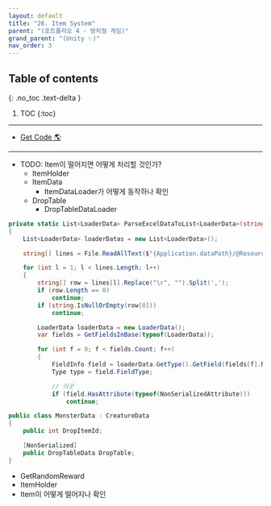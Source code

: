 ```yaml
---
layout: default
title: "26. Item System"
parent: "(포트폴리오 4 - 방치형 게임)"
grand_parent: "(Unity ✨)"
nav_order: 3
---
```


## Table of contents
{: .no_toc .text-delta }

1. TOC
{:toc}

---

* [Get Code 🌎](https://github.com/Arthur880708/Unity.IncrementalGame.Example/tree/11)

---

* TODO: Item이 떨어지면 어떻게 처리할 것인가?
    * ItemHolder
    * ItemData
        * ItemDataLoader가 어떻게 동작하나 확인
    * DropTable
        * DropTableDataLoader

```csharp
private static List<LoaderData> ParseExcelDataToList<LoaderData>(string filename) where LoaderData : new()
{
    List<LoaderData> loaderDatas = new List<LoaderData>();

    string[] lines = File.ReadAllText($"{Application.dataPath}/@Resources/Data/ExcelData/{filename}Data.csv").Split("\n");

    for (int l = 1; l < lines.Length; l++)
    {
        string[] row = lines[l].Replace("\r", "").Split(',');
        if (row.Length == 0)
            continue;
        if (string.IsNullOrEmpty(row[0]))
            continue;

        LoaderData loaderData = new LoaderData();
        var fields = GetFieldsInBase(typeof(LoaderData));

        for (int f = 0; f < fields.Count; f++)
        {
            FieldInfo field = loaderData.GetType().GetField(fields[f].Name);
            Type type = field.FieldType;

            // 이곳
            if (field.HasAttribute(typeof(NonSerializedAttribute)))
                continue;
```

```csharp
public class MonsterData : CreatureData
{
    public int DropItemId;

    [NonSerialized]
    public DropTableData DropTable;
}
```

* GetRandomReward
* ItemHolder
* Item이 어떻게 떨어지나 확인

